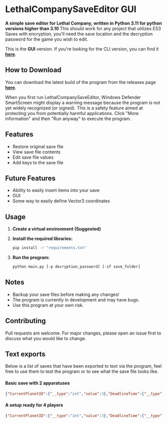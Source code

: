 # LethalCompanySaveEditor GUI

**A simple save editor for Lethal Company, written in Python 3.11 for python versions higher than 3.10**
This should work for any project that utilizes ES3 Saves with encryption, you'll need the save location and the decryption password for the game you wish to edit.

This is the **GUI** version. If you're looking for the CLI version, you can find it [**here**](https://github.com/BEMZ01/LethalCompanySaveEditor/tree/master).

## How to Download

You can download the latest build of the program from the releases page [**here**](https://github.com/BEMZ01/LethalCompanySaveEditor/releases/latest).

When you first run LethalCompanySaveEditor, Windows Defender SmartScreen might display a warning message because the program is not yet widely recognized (or signed). This is a safety feature aimed at protecting you from potentially harmful applications. Click "More information" and then "Run anyway" to execute the program.
## Features

- Restore original save file
- View save file contents
- Edit save file values
- Add keys to the save file

## Future Features
- Ability to easily insert items into your save
- GUI
- Some way to easily define Vector3 coordinates

## Usage
1. **Create a virtual environment (Suggested)**
2. **Install the required libraries:**

   ```bash
   pip install -r "requirements.txt"
   ```
3. **Run the program:**
   ```bash
   python main.py [-p decryption_password] [-sf save_folder]
   ```

## Notes
- Backup your save files before making any changes!
- The program is currently in development and may have bugs.
- Use this program at your own risk.

## Contributing

Pull requests are welcome. For major changes, please open an issue first to discuss what you would like to change.

## Text exports

Below is a list of saves that have been exported to text via the program, feel free to use them to test the program or to see what the save file looks like.

#### Basic save with 2 apparatuses
```json
{"CurrentPlanetID":{"__type":"int","value":3},"DeadlineTime":{"__type":"int","value":3240},"EnemyScans":{"__type":"System.Int32[],mscorlib","value":[15,13,14,3,16,5,0,4]},"FileGameVers":{"__type":"int","value":45},"GroupCredits":{"__type":"int","value":116},"ProfitQuota":{"__type":"int","value":244},"QuotaFulfilled":{"__type":"int","value":0},"QuotasPassed":{"__type":"int","value":1},"RandomSeed":{"__type":"int","value":97682829},"ShipUnlockMoved_Cupboard":{"__type":"bool","value":true},"ShipUnlockMoved_Light switch":{"__type":"bool","value":true},"ShipUnlockMoved_Loud horn":{"__type":"bool","value":true},"ShipUnlockMoved_Teleporter":{"__type":"bool","value":true},"ShipUnlockMoved_Terminal":{"__type":"bool","value":true},"ShipUnlockPos_Cupboard":{"__type":"Vector3","value":{"x":7.568144,"y":1.63693845,"z":-16.7935486}},"ShipUnlockPos_Light switch":{"__type":"Vector3","value":{"x":11.01549,"y":3.74941587,"z":-13.2114782}},"ShipUnlockPos_Loud horn":{"__type":"Vector3","value":{"x":5.877596,"y":1.54161429,"z":-17.0593548}},"ShipUnlockPos_Teleporter":{"__type":"Vector3","value":{"x":5.67885256,"y":2.14171457,"z":-12.2461662}},"ShipUnlockPos_Terminal":{"__type":"Vector3","value":{"x":10.179327,"y":1.92971718,"z":-11.5579805}},"ShipUnlockRot_Cupboard":{"__type":"Vector3","value":{"x":270,"y":179.588562,"z":0}},"ShipUnlockRot_Light switch":{"__type":"Vector3","value":{"x":270,"y":260.14035,"z":0}},"ShipUnlockRot_Loud horn":{"__type":"Vector3","value":{"x":270,"y":183.371933,"z":0}},"ShipUnlockRot_Teleporter":{"__type":"Vector3","value":{"x":270,"y":64.7,"z":0}},"ShipUnlockRot_Terminal":{"__type":"Vector3","value":{"x":270,"y":350.75882,"z":0}},"ShipUnlockStored_Bunkbeds":{"__type":"bool","value":true},"ShipUnlockStored_Cupboard":{"__type":"bool","value":false},"ShipUnlockStored_File Cabinet":{"__type":"bool","value":true},"ShipUnlockStored_Goldfish":{"__type":"bool","value":false},"ShipUnlockStored_Inverse Teleporter":{"__type":"bool","value":false},"ShipUnlockStored_JackOLantern":{"__type":"bool","value":false},"ShipUnlockStored_Loud horn":{"__type":"bool","value":false},"ShipUnlockStored_Plushie pajama man":{"__type":"bool","value":false},"ShipUnlockStored_Record player":{"__type":"bool","value":false},"ShipUnlockStored_Romantic table":{"__type":"bool","value":false},"ShipUnlockStored_Shower":{"__type":"bool","value":false},"ShipUnlockStored_Signal translator":{"__type":"bool","value":false},"ShipUnlockStored_Table":{"__type":"bool","value":false},"ShipUnlockStored_Teleporter":{"__type":"bool","value":false},"ShipUnlockStored_Television":{"__type":"bool","value":false},"ShipUnlockStored_Toilet":{"__type":"bool","value":false},"ShipUnlockStored_Welcome mat":{"__type":"bool","value":false},"Stats_DaysSpent":{"__type":"int","value":4},"Stats_Deaths":{"__type":"int","value":0},"Stats_StepsTaken":{"__type":"int","value":29336},"Stats_ValueCollected":{"__type":"int","value":665},"StoryLogs":{"__type":"System.Int32[],mscorlib","value":[0,6]},"UnlockedShipObjects":{"__type":"System.Int32[],mscorlib","value":[0,1,2,3,5,7,8,11,15,16,18]},"shipGrabbableItemIDs":{"__type":"System.Int32[],mscorlib","value":[10,57,7,7,9,14,9,9,10,9,14,14]},"shipGrabbableItemPos":{"__type":"UnityEngine.Vector3[],UnityEngine.CoreModule","value":[{"x":7.978323,"y":1.357842,"z":-16.8466},{"x":6.84798431,"y":0.559296131,"z":-16.6242027},{"x":-3.66072845,"y":0.506222248,"z":-13.9978933},{"x":-3.13606262,"y":0.506222248,"z":-14.1138687},{"x":7.51461029,"y":1.85879278,"z":-16.86476},{"x":7.464815,"y":2.52133226,"z":-16.8023663},{"x":8.295965,"y":1.7387929,"z":-16.9431248},{"x":7.01499557,"y":1.85879278,"z":-16.9921741},{"x":7.1845665,"y":1.357842,"z":-16.6289959},{"x":7.870886,"y":1.85879278,"z":-16.9591885},{"x":6.893564,"y":2.42568541,"z":-17.0349121},{"x":7.824463,"y":2.52133226,"z":-16.82979}]},"shipItemSaveData":{"__type":"System.Int32[],mscorlib","value":[2]},"shipScrapValues":{"__type":"System.Int32[],mscorlib","value":[80,80]}}
```

#### A setup ready for 4 players
```json
{"CurrentPlanetID":{"__type":"int","value":3},"DeadlineTime":{"__type":"int","value":3240},"EnemyScans":{"__type":"System.Int32[],mscorlib","value":[15,13,14,3,16,5,0,4,6,1,7]},"FileGameVers":{"__type":"int","value":45},"GroupCredits":{"__type":"int","value":833},"ProfitQuota":{"__type":"int","value":591},"QuotaFulfilled":{"__type":"int","value":0},"QuotasPassed":{"__type":"int","value":3},"RandomSeed":{"__type":"int","value":2412159},"ShipUnlockMoved_Cupboard":{"__type":"bool","value":true},"ShipUnlockMoved_Goldfish":{"__type":"bool","value":true},"ShipUnlockMoved_Inverse Teleporter":{"__type":"bool","value":true},"ShipUnlockMoved_Light switch":{"__type":"bool","value":true},"ShipUnlockMoved_Loud horn":{"__type":"bool","value":true},"ShipUnlockMoved_Signal translator":{"__type":"bool","value":true},"ShipUnlockMoved_Teleporter":{"__type":"bool","value":true},"ShipUnlockMoved_Television":{"__type":"bool","value":true},"ShipUnlockMoved_Terminal":{"__type":"bool","value":true},"ShipUnlockMoved_Welcome mat":{"__type":"bool","value":true},"ShipUnlockPos_Cupboard":{"__type":"Vector3","value":{"x":7.31643343,"y":1.63763463,"z":-16.9174538}},"ShipUnlockPos_Goldfish":{"__type":"Vector3","value":{"x":10.3073874,"y":2.760485,"z":-13.3254519}},"ShipUnlockPos_Inverse Teleporter":{"__type":"Vector3","value":{"x":2.742992,"y":2.14171457,"z":-13.0040865}},"ShipUnlockPos_Light switch":{"__type":"Vector3","value":{"x":11.01549,"y":3.74941587,"z":-13.2114782}},"ShipUnlockPos_Loud horn":{"__type":"Vector3","value":{"x":5.877596,"y":1.54161429,"z":-17.0593548}},"ShipUnlockPos_Signal translator":{"__type":"Vector3","value":{"x":7.044799,"y":0.5210928,"z":-11.19898}},"ShipUnlockPos_Teleporter":{"__type":"Vector3","value":{"x":4.70941639,"y":2.14171457,"z":-12.8421249}},"ShipUnlockPos_Television":{"__type":"Vector3","value":{"x":10.6104879,"y":1.95212674,"z":-13.2053919}},"ShipUnlockPos_Terminal":{"__type":"Vector3","value":{"x":10.179327,"y":1.92971718,"z":-11.5579805}},"ShipUnlockPos_Welcome mat":{"__type":"Vector3","value":{"x":-4.99567175,"y":0.346222043,"z":-14.2044926}},"ShipUnlockRot_Cupboard":{"__type":"Vector3","value":{"x":270,"y":179.588562,"z":0}},"ShipUnlockRot_Goldfish":{"__type":"Vector3","value":{"x":270,"y":0,"z":0}},"ShipUnlockRot_Inverse Teleporter":{"__type":"Vector3","value":{"x":270,"y":64.7,"z":0}},"ShipUnlockRot_Light switch":{"__type":"Vector3","value":{"x":270,"y":260.14035,"z":0}},"ShipUnlockRot_Loud horn":{"__type":"Vector3","value":{"x":270,"y":183.371933,"z":0}},"ShipUnlockRot_Signal translator":{"__type":"Vector3","value":{"x":270,"y":92.971,"z":0}},"ShipUnlockRot_Teleporter":{"__type":"Vector3","value":{"x":270,"y":64.7,"z":0}},"ShipUnlockRot_Television":{"__type":"Vector3","value":{"x":-3.41509462e-06,"y":275.174683,"z":89.9951553}},"ShipUnlockRot_Terminal":{"__type":"Vector3","value":{"x":270,"y":350.75882,"z":0}},"ShipUnlockRot_Welcome mat":{"__type":"Vector3","value":{"x":270,"y":0,"z":0}},"ShipUnlockStored_Bunkbeds":{"__type":"bool","value":true},"ShipUnlockStored_Cupboard":{"__type":"bool","value":false},"ShipUnlockStored_File Cabinet":{"__type":"bool","value":true},"ShipUnlockStored_Goldfish":{"__type":"bool","value":false},"ShipUnlockStored_Inverse Teleporter":{"__type":"bool","value":false},"ShipUnlockStored_JackOLantern":{"__type":"bool","value":false},"ShipUnlockStored_Loud horn":{"__type":"bool","value":false},"ShipUnlockStored_Plushie pajama man":{"__type":"bool","value":false},"ShipUnlockStored_Record player":{"__type":"bool","value":false},"ShipUnlockStored_Romantic table":{"__type":"bool","value":false},"ShipUnlockStored_Shower":{"__type":"bool","value":false},"ShipUnlockStored_Signal translator":{"__type":"bool","value":false},"ShipUnlockStored_Table":{"__type":"bool","value":false},"ShipUnlockStored_Teleporter":{"__type":"bool","value":false},"ShipUnlockStored_Television":{"__type":"bool","value":false},"ShipUnlockStored_Toilet":{"__type":"bool","value":false},"ShipUnlockStored_Welcome mat":{"__type":"bool","value":false},"Stats_DaysSpent":{"__type":"int","value":13},"Stats_Deaths":{"__type":"int","value":8},"Stats_StepsTaken":{"__type":"int","value":130786},"Stats_ValueCollected":{"__type":"int","value":2665},"StoryLogs":{"__type":"System.Int32[],mscorlib","value":[0,6]},"UnlockedShipObjects":{"__type":"System.Int32[],mscorlib","value":[0,1,2,3,5,6,7,8,11,15,16,17,18,19,21,22]},"shipGrabbableItemIDs":{"__type":"System.Int32[],mscorlib","value":[10,9,15,10,9,10,12,12,9,14,14,9,14,5,5,14]},"shipGrabbableItemPos":{"__type":"UnityEngine.Vector3[],UnityEngine.CoreModule","value":[{"x":7.477545,"y":1.35853815,"z":-16.809391},{"x":6.685484,"y":1.859488,"z":-16.98854},{"x":7.663727,"y":0.719992161,"z":-16.9423981},{"x":8.042654,"y":1.25853825,"z":-16.8445415},{"x":6.95417,"y":1.7394886,"z":-17.1565762},{"x":6.6861515,"y":1.35853863,"z":-16.8820419},{"x":6.96377754,"y":3.1844945,"z":-16.8779182},{"x":8.260508,"y":3.184494,"z":-16.6893654},{"x":7.60728645,"y":1.73948908,"z":-17.151886},{"x":6.65681267,"y":2.422028,"z":-16.747673},{"x":7.72170258,"y":2.422029,"z":-16.7400265},{"x":8.044043,"y":1.7394886,"z":-17.03784},{"x":6.901497,"y":2.4224062,"z":-16.7459164},{"x":6.90683174,"y":0.5599923,"z":-16.7458782},{"x":7.26692,"y":0.629992,"z":-16.9238},{"x":7.30209541,"y":2.42246914,"z":-16.7430382}]}}
```